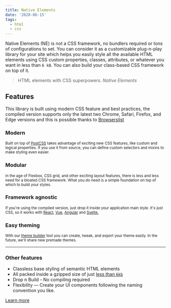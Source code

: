 ```yaml
---
title: Native Elements
date: '2020-06-15'
tags:
  - html
  - css
---
```


Native Elements (NE) is not a CSS framework, no bundlers required or tons of configurations to set. You can consider it as a customizable plug-n-play library for your site which helps you easily style all the available HTML elements using CSS custom properties, classes, attributes, or whatever you want in less than `6 kB`. You can also build your class-based CSS framework on top of it.

<blockquote>
  HTML elements with CSS superpowers.
  <cite>Native Elements</cite>
</blockquote>

## Features

This library is built using modern CSS feature and best practices, the compiled version supports only the latest two Chrome, Safari, Firefox, and Edge versions and this is possible thanks to <a href="https://github.com/browserslist/browserslist" target="_blank" rel="noopener noreferrer">Browserslist</a>

### Modern

<small>Built on top of <a href="https://postcss.org/" target="_blank" rel="noopener noreferrer">PostCSS</a> takes advantage of exciting new CSS features, like custom and logical properties. If you use it from source, you can define custom selectors and mixins to make styling even easier.</small>

### Modular

<small>In the age of Flexbox, CSS grid, and other exciting layout features, there is less and less need for a bloated CSS framework. What you do need is a simple foundation on top of which to build your styles.</small>

### Framework agnostic

<small>If you're using the compiled version, just drop it inside your application main style. It's just CSS, so it works with
<a href="https://reactjs.org" rel="noopener noreferrer" target="_blank">React</a>, <a href="https://vuejs.org/" rel="noopener noreferrer" target="_blank">Vue</a>, <a href="https://angular.io/" rel="noopener noreferrer" target="_blank">Angular</a> and <a href="https://svelte.dev/" rel="noopener noreferrer" target="_blank">Svelte.</a></small>

### Easy theming

<small>With our <a href="https://app.native-elements.dev" rel="noopener" target="_blank">theme builder</a> tool you can create, tweak, and export your theme easily. In the future, we'll share new premade themes.</small>

---

### Other features

- Classless base styling of semantic HTML elements
- All packed inside a gzipped size of just <a href="https://bundlephobia.com/result?p=@native-elements/core" target="_blank" rel="noopener noreferrer">less than <code>6kb</code></a>
- Drop n Build - No compiling required
- Flexibility — Create your UI components following the naming convention you like.

<a href="https://native-elements.dev" target="_blank" ne-button>Learn more</a>
